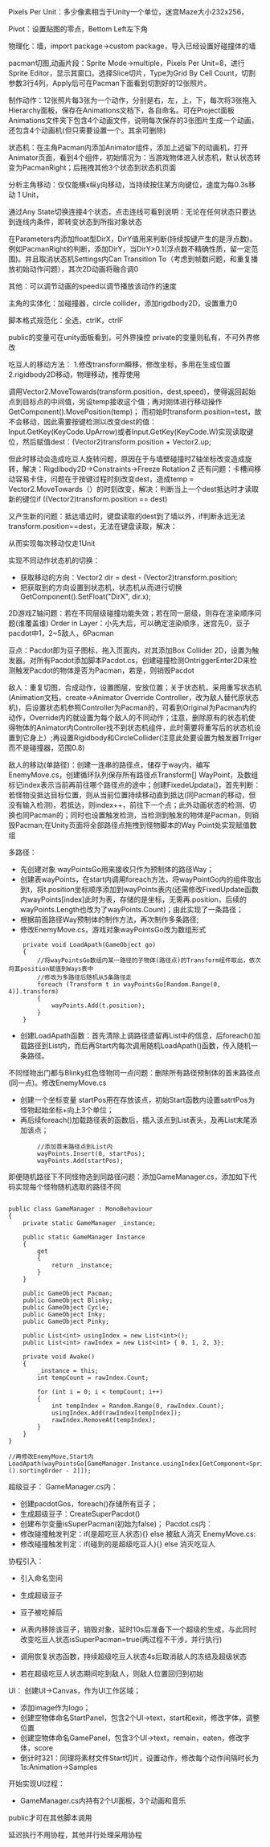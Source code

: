 Pixels Per Unit：多少像素相当于Unity一个单位，迷宫Maze大小232x256，

Pivot：设置贴图的零点，Bettom Left左下角

物理化：墙，import package->custom package，导入已经设置好碰撞体的墙

pacman切图,动画片段：Sprite Mode->multiple，Pixels Per Unit=8，进行Sprite Editor，显示其窗口。选择Slice切片，Type为Grid By Cell Count，切割参数3行4列，Apply后可在Pacman下面看到切割好的12张照片。

制作动作：12张照片每3张为一个动作，分别是右，左，上，下，每次将3张拖入Hierarchy面板，保存在Animations文档下，各自命名。可在Project面板Animations文件夹下包含4个动画文件，说明每次保存的3张图片生成一个动画，还包含4个动画机(但只需要设置一个。其余可删除)

状态机：在主角Pacman内添加Animator组件，添加上述留下的动画机，打开Animator页面，看到4个组件，初始情况为：当游戏物体进入状态机，默认状态转变为PacmanRight；后拖拽其他3个状态到状态机页面

分析主角移动：仅仅能横x纵y向移动，当持续按住某方向键位，速度为每0.3s移动 1 Unit，

通过Any State切换连接4个状态，点击连线可看到说明：无论在任何状态只要达到连线内条件，即转变状态到所指对象状态

在Parameters内添加float型DirX，DirY值用来判断(持续按键产生的是浮点数)。例如PacmanRight的判断，添加DirY，当DirY>0.1(浮点数不精确性质，留一定范围)。并且取消状态机Settings内Can Transition To（考虑到帧数问题，和重复播放初始动作问题），其次2D动画将融合调0

其他：可以调节动画的speed以调节播放该动作的速度

主角的实体化：加碰撞器，circle collider，添加rigdbody2D，设置重力0

脚本格式规范化：全选，ctrlK，ctrlF

public的变量可在unity面板看到，可外界操控
private的变量则私有，不可外界修改

吃豆人的移动方法：
1.修改transform瞬移，修改坐标，多用在生成位置
2.rigidbody2D移动，物理移动，推荐使用

调用Vector2.MoveTowards(transform.position，dest,speed)，使得返回起始点到目标点的中间值，另设temp接收这个值；再对刚体进行移动操作GetComponent<Rigidbody2D>().MovePosition(temp)；
而初始时transform.position=test，故不会移动，因此需要按键检测以改变dest的值：Input.GetKey(KeyCode.UpArrow)或者Input.GetKey(KeyCode.W)实现读取键位，然后赋值dest：(Vector2)transform.position + Vector2.up;

但此时移动会造成吃豆人旋转问题，原因在于与墙壁碰撞时Z轴坐标改变造成旋转，解决：Rigdibody2D->Constraints->Freeze Rotation Z
还有问题：卡槽间移动容易卡住，问题在于按键过程时刻改变dest，造成temp = Vector2.MoveTowards（）的时刻改变，解决：判断当上一个dest抵达时才读取新的键位if ((Vector2)transform.position == dest)

又产生新的问题：抵达墙边时，键盘读取的dest到了墙以外，if判断永远无法transform.position==dest，无法在键盘读取，解决：

从而实现每次移动仅走1Unit

实现不同动作状态机的切换：
- 获取移动的方向：Vector2 dir = dest - (Vector2)transform.position;
- 把获取到的方向设置到状态机，状态机从而进行切换GetComponent<Animator>().SetFloat("DirX", dir.x);

2D游戏Z轴问题：若在不同层级碰撞功能失效；若在同一层级，则存在渲染顺序问题(谁覆盖谁)
Order in Layer：小先大后，可以确定渲染顺序，迷宫先0，豆子pacdot中1，2~5敌人，6Pacman

豆点：Pacdot即为豆子图标，拖入页面内，对其添加Box Collider 2D，设置为触发器。对所有Pacdot添加脚本Pacdot.cs，创建碰撞检测OntriggerEnter2D来检测触发Pacdot的物体是否为Pacman，若是，则销毁Pacdot

敌人：重复切图，合成动作，设置图层，安放位置；关于状态机，采用重写状态机(Animation文档，create->Animator Override Controller，改为敌人替代原状态机)，后设置状态机参照Controller为Pacman的，可看到Original为Pacman内的动作，Override内的就设置为每个敌人的不同动作；注意，删除原有的状态机使得物体的Animator内Controller找不到状态机组件，此时需要将重写后的状态机设置到它身上）;再设置Rigidbody和CircleCollider(注意此处要设置为触发器Trriger而不是碰撞器，范围0.8)

敌人的移动(单路径)：创建一连串的路径点，储存于way内，编写EnemyMove.cs，创建循环队列保存所有路径点Transform[] WayPoint，及数组标记index表示当前再前往哪个路径点的途中；创建FixedeUpdata()，首先判断：若怪物没抵达目标位置，则从当前位置持续移动直到抵达(同Pacman的移动，但没有输入检测)，若抵达，则index++，前往下一个点；此外动画状态的检测、切换也同Pacman的；同时也设置触发检测，当检测到触发的物体是Pacman，则销毁Pacman;在Unity页面将全部路径点拖拽到怪物脚本的Way Point处实现赋值数组

多路径：
- 先创建对象 wayPointsGo用来接收只作为预制体的路径Way；
- 创建表wayPoints，在start内调用foreach方法，将wayPointGo内的组件取出到t，将t.position坐标顺序添加到wayPoints表内(还需修改FixedUpdate函数内wayPoints[index]此时为表，存储的是坐标，无需再.position，后续的wayPoints.Length也改为了wayPoints.Count)；由此实现了一条路径；
- 根据前面路径Way预制体的制作方法，再次制作多条路径;
- 修改EnemyMove.cs，游戏对象wayPointsGo改为数组形式
```
    private void LoadApath(GameObject go)
    {
        //将wayPointsGo数组内某一路径的子物体(路径点)的Transform组件取出，依次将其position赋值到Ways表中
        //修改为多路径后随机从5条路径走
        foreach (Transform t in wayPointsGo[Random.Range(0, 4)].transform)
        {
            wayPoints.Add(t.position);
        }
    }
```
- 创建LoadApath函数：首先清除上调路径遗留再List中的信息，后foreach()加载路径到List内，而后再Start内每次调用随机LoadApath()函数，传入随机一条路径。

不同怪物出门都与Blinky红色怪物同一点问题：删除所有路径预制体的首末路径点(同一点)。修改EnemyMove.cs
- 创建一个坐标变量 startPos用在存放该点，初始Start函数内设置satrtPos为怪物起始坐标+向上3个单位；
- 再后续foreach()加载路径表的函数后，插入该点到List表头，及再List末尾添加该点；
```
        //添加首末路径点到List内
        wayPoints.Insert(0, startPos);
        wayPoints.Add(startPos);
```

即便随机路径下不同怪物选到同路径问题：添加GameManager.cs，添加如下代码实现每个怪物随机选取的路径不同
```

public class GameManager : MonoBehaviour
{
    private static GameManager _instance;

    public static GameManager Instance
    {
        get
        {
            return _instance;
        }
    }

    public GameObject Pacman;
    public GameObject Blinky;
    public GameObject Cycle;
    public GameObject Inky;
    public GameObject Pinky;

    public List<int> usingIndex = new List<int>();
    public List<int> rawIndex = new List<int> { 0, 1, 2, 3};

    private void Awake()
    {
        _instance = this;
        int tempCount = rawIndex.Count;

        for (int i = 0; i < tempCount; i++)
        {
            int tempIndex = Random.Range(0, rawIndex.Count);
            usingIndex.Add(rawIndex[tempIndex]);
            rawIndex.RemoveAt(tempIndex);
        }
    }
}

//再修改EnemyMove,Start内
LoadApath(wayPointsGo[GameManager.Instance.usingIndex[GetComponent<SpriteRenderer>().sortingOrder - 2]]);
```


超级豆子：
GameManager.cs内：
- 创建pacdotGos，foreach()存储所有豆子；
- 生成超级豆子：CreateSuperPacdot()
- 创建布尔变量isSuperPacman(初始为false)；
Pacdot.cs内：
- 修改碰撞触发判定：if(是超吃豆人状态){} else 被敌人消灭
EnemyMove.cs:
- 修改碰撞触发判定：if(碰到的是超级吃豆人){} else 消灭吃豆人



协程引入：
- 引入命名空间

- 生成超级豆子
- 豆子被吃掉后
- 从表内移除该豆子，销毁对象，延时10s后准备下一个超级的生成，与此同时改变吃豆人状态isSuperPacman=true(两过程不干涉，并行执行)
- 调用恢复状态函数，持续超级吃豆人状态4s后取消敌人的冻结及超级状态
- 若在超级吃豆人状态期间吃到敌人，则敌人位置回归到初始

UI：
创建UI->Canvas，作为UI工作区域；
- 添加image作为logo；
- 创建空物体命名StartPanel，包含2个UI->text，start和exit，修改字体，调整位置
- 创建空物体命名GamePanel，包含3个UI->text，remain，eaten，修改字体，score
- 倒计时321：同理将素材文件Start切片，设置动作，修改每个动作间隔时长为1s:Animation->Samples

开始实现UI过程：
- GameManager.cs内持有2个UI面板，3个动画和音乐

public才可在其他脚本调用

延迟执行不用协程，其他并行处理采用协程